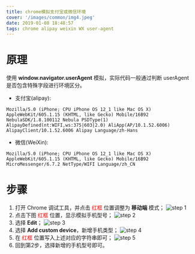 ```yaml
---
title: chrome模拟支付宝或微信环境
cover: '/images/common/img4.jpeg'
date: 2019-01-08 18:48:57
tags: chrome alipay weixin WX user-agent
---
```


# 原理
使用 **window.navigator.userAgent** 模拟，实际代码一般通过判断 userAgent 是否包含特殊字段进行环境区分。

- 支付宝(alipay):
````
Mozilla/5.0 (iPhone; CPU iPhone OS 12_1 like Mac OS X) AppleWebKit/605.1.15 (KHTML, like Gecko) Mobile/16B92 NebulaSDK/1.8.100112 Nebula PSDType(1) AlipayDefined(nt:WIFI,ws:375|603|2.0) AliApp(AP/10.1.52.6006) AlipayClient/10.1.52.6006 Alipay Language/zh-Hans
````
- 微信(WeiXin):
````
Mozilla/5.0 (iPhone; CPU iPhone OS 12_1 like Mac OS X) AppleWebKit/605.1.15 (KHTML, like Gecko) Mobile/16B92 MicroMessenger/6.7.2 NetType/WIFI Language/zh_CN
````

# 步骤

1. 打开 Chrome 调试工具，并点击<font color="red"> 红框 </font>位置调整为 **移动端** 模式；
   ![step 1](/images/chrome_debug_alipay_and_weixin/1.png)
2. 点击下图<font color="red"> 红框 </font>位置，显示模拟手机型号；
   ![step 2](/images/chrome_debug_alipay_and_weixin/2.png)
3. 选择 **Edit**；
   ![step 3](/images/chrome_debug_alipay_and_weixin/3.png)
4. 选择 **Add custom device**，新增手机类型；
   ![step 4](/images/chrome_debug_alipay_and_weixin/4.png)
5. 在<font color="red"> 红框 </font>位置写入上述对应的字符串即可；
   ![step 5](/images/chrome_debug_alipay_and_weixin/5.png)
6. 回到第2步，选择新增的手机型号即可。
